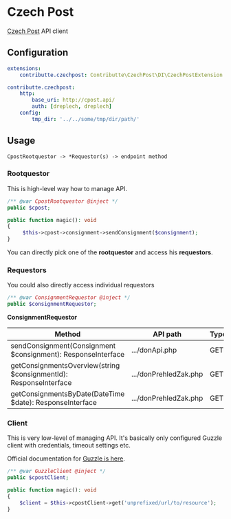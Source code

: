 # Czech Post

[Czech Post](https://www.ceskaposta.cz/en/index) API client

## Configuration

```yaml
extensions:
    contributte.czechpost: Contributte\CzechPost\DI\CzechPostExtension

contributte.czechpost:
    http:
        base_uri: http://cpost.api/
        auth: [dreplech, dreplech]
    config:
        tmp_dir: '../../some/tmp/dir/path/'
```

## Usage

```
CpostRootquestor -> *Requestor(s) -> endpoint method
```

### Rootquestor

This is high-level way how to manage API.

```php
/** @var CpostRootquestor @inject */
public $cpost;

public function magic(): void
{
     $this->cpost->consignment->sendConsignment($consignment);
}
```

You can directly pick one of the **rootquestor** and access his **requestors**.

### Requestors

You could also directly access individual requestors

```php
/** @var ConsignmentRequestor @inject */
public $consignmentRequestor;
```

**ConsignmentRequestor**

| Method                                                            | API path              | Type |
| ------------------------------------------------------------------| ----------------------|----- |
| sendConsignment(Consignment $consignment): ResponseInterface      | .../donApi.php        | GET  |
| getConsignmentsOverview(string $consignmentId): ResponseInterface | .../donPrehledZak.php | GET  |
| getConsignmentsByDate(DateTime $date): ResponseInterface          | .../donPrehledZak.php | GET  |


### Client

This is very low-level of managing API. It's basically only configured
Guzzle client with credentials, timeout settings etc.

Official documentation for [Guzzle is here](https://guzzle.readthedocs.io/en/latest/quickstart.html).

```php
/** @var GuzzleClient @inject */
public $cpostClient;

public function magic(): void
{
    $client = $this->cpostClient->get('unprefixed/url/to/resource');
}
```
